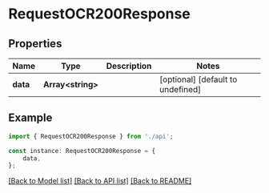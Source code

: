 # RequestOCR200Response


## Properties

Name | Type | Description | Notes
------------ | ------------- | ------------- | -------------
**data** | **Array&lt;string&gt;** |  | [optional] [default to undefined]

## Example

```typescript
import { RequestOCR200Response } from './api';

const instance: RequestOCR200Response = {
    data,
};
```

[[Back to Model list]](../README.md#documentation-for-models) [[Back to API list]](../README.md#documentation-for-api-endpoints) [[Back to README]](../README.md)
